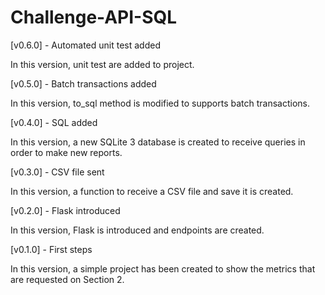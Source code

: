 # Challenge-API-SQL

[v0.6.0] - Automated unit test added

In this version, unit test are added to project.

[v0.5.0] - Batch transactions added

In this version, to_sql method is modified to supports batch transactions.

[v0.4.0] - SQL added

In this version, a new SQLite 3 database is created to receive queries in order to make new reports.

[v0.3.0] - CSV file sent

In this version, a function to receive a CSV file and save it is created.

[v0.2.0] - Flask introduced

In this version, Flask is introduced and endpoints are created.

[v0.1.0] - First steps

In this version, a simple project has been created to show the metrics that are requested on Section 2.

